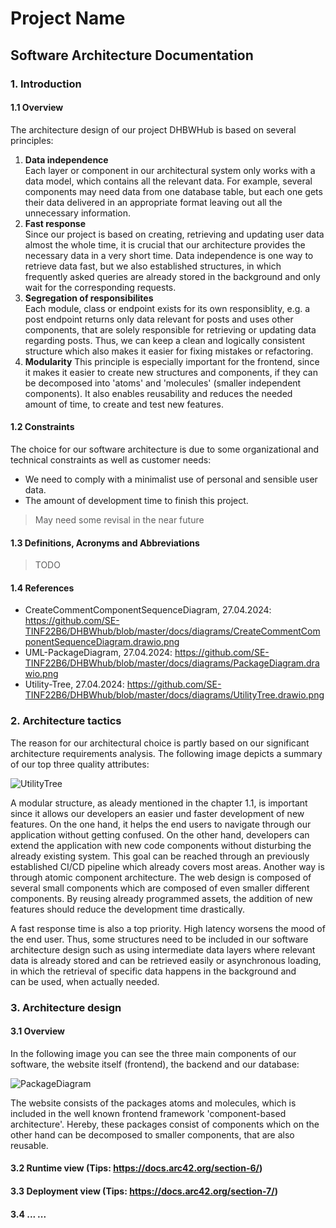 # Project Name
## Software Architecture Documentation

### 1. Introduction
#### 1.1 Overview
The architecture design of our project DHBWHub is based on several principles:
1. **Data independence**    
   Each layer or component in our architectural system only works with a data model, which contains all the relevant data. For example, several components may
   need data from one database table, but each one gets their data delivered in an appropriate format leaving out all the unnecessary information.
2. **Fast response**  
   Since our project is based on creating, retrieving and updating user data almost the whole time, it is crucial that our architecture provides the necessary
   data in a very short time. Data independence is one way to retrieve data fast, but we also established structures, in which frequently asked queries are already
   stored in the background and only wait for the corresponding requests.
3. **Segregation of responsibilites**  
   Each module, class or endpoint exists for its own responsiblity, e.g. a post endpoint returns only data relevant for posts and uses other components, that are solely
   responsible for retrieving or updating data regarding posts. Thus, we can keep a clean and logically consistent structure which also makes it easier for fixing mistakes
   or refactoring.
4. **Modularity**
   This principle is especially important for the frontend, since it makes it easier to create new structures and components, if they can be decomposed into 'atoms' and 'molecules'
   (smaller independent components). It also enables reusability and reduces the needed amount of time, to create and test new features. 

#### 1.2 Constraints
The choice for our software architecture is due to some organizational and technical constraints as well as customer needs:
- We need to comply with a minimalist use of personal and sensible user data.
- The amount of development time to finish this project.
> May need some revisal in the near future

#### 1.3 Definitions, Acronyms and Abbreviations
> TODO
 
#### 1.4 References
- CreateCommentComponentSequenceDiagram, 27.04.2024:
  https://github.com/SE-TINF22B6/DHBWhub/blob/master/docs/diagrams/CreateCommentComponentSequenceDiagram.drawio.png
- UML-PackageDiagram, 27.04.2024:
  https://github.com/SE-TINF22B6/DHBWhub/blob/master/docs/diagrams/PackageDiagram.drawio.png
- Utility-Tree, 27.04.2024:
  https://github.com/SE-TINF22B6/DHBWhub/blob/master/docs/diagrams/UtilityTree.drawio.png

### 2. Architecture tactics
The reason for our architectural choice is partly based on our significant architecture requirements analysis. The following image depicts a summary of our top three quality attributes:  

![UtilityTree](https://github.com/SE-TINF22B6/DHBWhub/assets/122597204/e9a99f50-a210-43b4-9c1a-2e8feb230323)  

A modular structure, as aleady mentioned in the chapter 1.1, is important since it allows our developers an easier und faster development of new features. On the one hand, 
it helps the end users to navigate through our application without getting confused. On the other hand, developers can extend the application with new code components without
disturbing the already existing system. This goal can be reached through an previously established CI/CD pipeline which already covers most areas. Another way is through 
atomic component architecture. The web design is composed of several small components which are composed of even smaller different components. By reusing already programmed assets,
the addition of new features should reduce the development time drastically.  
  
A fast response time is also a top priority. High latency worsens the mood of the end user. Thus, some structures need to be included in our software architecture design such as using
intermediate data layers where relevant data is already stored and can be retrieved easily or asynchronous loading, in which the retrieval of specific data happens in the background and  
can be used, when actually needed.

### 3. Architecture design
#### 3.1 Overview 
In the following image you can see the three main components of our software, the website itself (frontend), the backend and our database:  
  
![PackageDiagram](https://github.com/SE-TINF22B6/DHBWhub/assets/122597204/5445e198-1f31-43db-a00a-0998bbb98c5f)  

The website consists of the packages atoms and molecules, which is included in the well known frontend framework 'component-based architecture'. Hereby, these packages consist of components
which on the other hand can be decomposed to smaller components, that are also reusable. 

#### 3.2 Runtime view (Tips: https://docs.arc42.org/section-6/)

#### 3.3 Deployment view (Tips: https://docs.arc42.org/section-7/)

#### 3.4 ... ...

